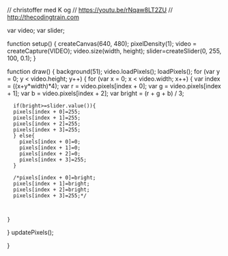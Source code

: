 // christoffer med K og
// https://youtu.be/rNqaw8LT2ZU
// http://thecodingtrain.com

var video;
var slider;



function setup() {
  createCanvas(640, 480);
  pixelDensity(1);
  video = createCapture(VIDEO);
  video.size(width, height);
  slider=createSlider(0, 255, 100, 0.1);
}

function draw() {
  background(51);
  video.loadPixels();
  loadPixels();
  for (var y = 0; y < video.height; y++) {
    for (var x = 0; x < video.width; x++) {
      var index = ((x+y*width)*4);
      var r = video.pixels[index + 0];
      var g = video.pixels[index + 1];
      var b = video.pixels[index + 2];
      var bright = (r + g + b) / 3;
      

      if(bright>=slider.value()){
      pixels[index + 0]=255;
      pixels[index + 1]=255;
      pixels[index + 2]=255;
      pixels[index + 3]=255;
      } else{
        pixels[index + 0]=0;
        pixels[index + 1]=0;
        pixels[index + 2]=0;
        pixels[index + 3]=255;
      }

      /*pixels[index + 0]=bright;
      pixels[index + 1]=bright;
      pixels[index + 2]=bright;
      pixels[index + 3]=255;*/


      
    }
  }
  updatePixels();

}
